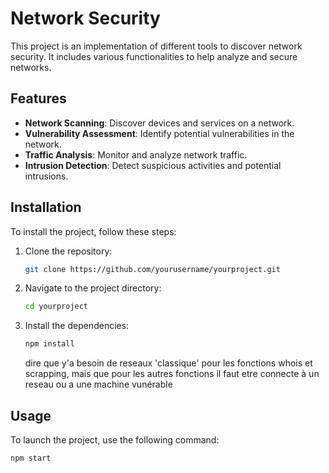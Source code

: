 # Network Security

This project is an implementation of different tools to discover network security. It includes various functionalities to help analyze and secure networks.

## Features

- **Network Scanning**: Discover devices and services on a network.
- **Vulnerability Assessment**: Identify potential vulnerabilities in the network.
- **Traffic Analysis**: Monitor and analyze network traffic.
- **Intrusion Detection**: Detect suspicious activities and potential intrusions.

## Installation

To install the project, follow these steps:

1. Clone the repository:
    ```sh
    git clone https://github.com/yourusername/yourproject.git
    ```
2. Navigate to the project directory:
    ```sh
    cd yourproject
    ```
3. Install the dependencies:
    ```sh
    npm install
    ```

    dire que y'a besoin de reseaux 'classique' pour les fonctions whois et scrapping, mais que pour les autres fonctions il faut etre connecte à un reseau ou a une machine vunérable

## Usage

To launch the project, use the following command:
```sh
npm start
```


